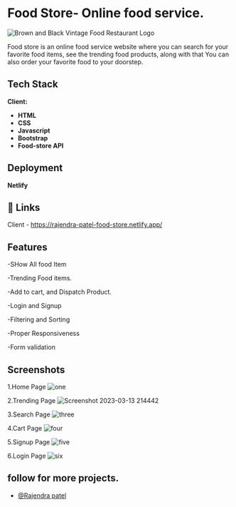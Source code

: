 
# Food Store- Online food service.

![Brown and Black Vintage Food Restaurant Logo ](https://user-images.githubusercontent.com/103047446/225300117-737cc218-db47-496b-bd05-05c38d9ad8ad.png)

Food store is an online food service website where you can search for your favorite food items, see the trending food products, along with that You can also order your favorite food to your doorstep.

## Tech Stack

**Client:** 

- **HTML**
- **CSS**
- **Javascript**
- **Bootstrap**
- **Food-store API**


## Deployment

**Netlify**


## 🔗 Links
Client - https://rajendra-patel-food-store.netlify.app/

## Features

-SHow All food Item

-Trending Food items.

-Add to cart, and Dispatch Product.

-Login and Signup

-Filtering and Sorting

-Proper Responsiveness

-Form validation


## Screenshots
1.Home Page
![one](https://user-images.githubusercontent.com/103047446/224761779-11f68e52-b8aa-40d6-b9a6-44d58e92dde1.png)

2.Trending Page
![Screenshot 2023-03-13 214442](https://user-images.githubusercontent.com/103047446/224761800-3899ec3f-4448-40ca-ac3a-92c918d916ac.png)

3.Search Page
![three](https://user-images.githubusercontent.com/103047446/224761857-52101370-e0b0-4479-b7a9-003a3c2f7c9f.png)

4.Cart Page
![four](https://user-images.githubusercontent.com/103047446/224761894-ee6f7d03-c5fe-4424-aabb-98d7d9594009.png)

5.Signup Page
![five](https://user-images.githubusercontent.com/103047446/224761924-d4787ec2-f051-4cd2-a865-2e1f3a525fcb.png)

6.Login Page
![six](https://user-images.githubusercontent.com/103047446/224761937-ae67ea92-e5f1-43af-9b9b-e42c41d03591.png)


## follow for more projects.

- [@Rajendra patel](https://github.com/centauricoder01)
